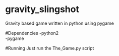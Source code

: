 # gravity_slingshot
Gravity based game written in python using pygame

#Dependencies
-python2  
-pygame

#Running
  Just run the The_Game.py script
